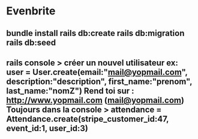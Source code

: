 # Evenbrite
bundle install
rails db:create
rails db:migration
rails db:seed
---
rails console > créer un nouvel utilisateur ex: user = User.create(email:"mail@yopmail.com", description:"description", first_name:"prenom", last_name:"nomZ")
Rend toi sur : http://www.yopmail.com (mail@yopmail.com)
Toujours dans la console > attendance = Attendance.create(stripe_customer_id:47, event_id:1, user_id:3)
------
